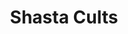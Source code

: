 ---
artist: 'Shasta Cults'
title: 'Shasta Cults'
apple_link: 'https://music.apple.com/us/album/shasta-cults/1486235542'
link: 'https://www.dropbox.com/s/39949u2k9fynflg/ShastaCults.zip?dl=1'
content: ""
new_image: ../assets/FFWD/Shasta.png
published_date: '2020-03-25T23:56:44.000Z'
---
